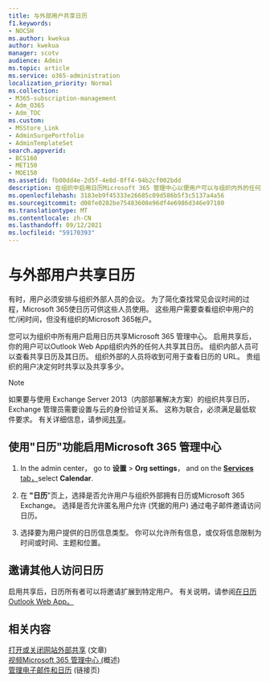 ```yaml
---
title: 与外部用户共享日历
f1.keywords:
- NOCSH
ms.author: kwekua
author: kwekua
manager: scotv
audience: Admin
ms.topic: article
ms.service: o365-administration
localization_priority: Normal
ms.collection:
- M365-subscription-management
- Adm_O365
- Adm_TOC
ms.custom:
- MSStore_Link
- AdminSurgePortfolio
- AdminTemplateSet
search.appverid:
- BCS160
- MET150
- MOE150
ms.assetid: fb00dd4e-2d5f-4e8d-8ff4-94b2cf002bdd
description: 在组织中启用日历Microsoft 365 管理中心以便用户可以与组织内外的任何人共享其日历。
ms.openlocfilehash: 3183eb9f45333e26685c09d586b5f3c5137a4a56
ms.sourcegitcommit: d08fe0282be75483608e96df4e6986d346e97180
ms.translationtype: MT
ms.contentlocale: zh-CN
ms.lasthandoff: 09/12/2021
ms.locfileid: "59170393"
---
```

# <a name="share-calendars-with-external-users"></a>与外部用户共享日历

有时，用户必须安排与组织外部人员的会议。 为了简化查找常见会议时间的过程，Microsoft 365使日历可供这些人员使用。 这些用户需要查看组织中用户的忙/闲时间，但没有组织的Microsoft 365帐户。

您可以为组织中所有用户启用日历共享Microsoft 365 管理中心。 启用共享后，你的用户可以Outlook Web App组织内外的任何人共享其日历。 组织内部人员可以查看共享日历及其日历。 组织外部的人员将收到可用于查看日历的 URL。 贵组织的用户决定何时共享以及共享多少。

> [!NOTE]
> 如果要与使用 Exchange Server 2013（内部部署解决方案）的组织共享日历，Exchange 管理员需要设置与云的身份验证关系。 这称为联合，必须满足最低软件要求。 有关详细信息，请参阅[共享](/exchange/sharing-exchange-2013-help)。
  
## <a name="enable-calendar-sharing-using-the-microsoft-365-admin-center"></a>使用"日历"功能启用Microsoft 365 管理中心

1. In the admin center， go to **设置** \> **Org settings**， and on the <a href="https://go.microsoft.com/fwlink/p/?linkid=2053743" target="_blank"> **Services** tab，</a>select **Calendar**.
  
3. 在 **"日历**"页上，选择是否允许用户与组织外部拥有日历或Microsoft 365 Exchange。 选择是否允许匿名用户允许 (凭据的用户) 通过电子邮件邀请访问日历。

4. 选择要为用户提供的日历信息类型。 你可以允许所有信息，或仅将信息限制为时间或时间、主题和位置。

## <a name="invite-people-to-access-calendars"></a>邀请其他人访问日历

启用共享后，日历所有者可以将邀请扩展到特定用户。 有关说明，请参阅[在日历Outlook Web App。](https://support.microsoft.com/office/7ecef8ae-139c-40d9-bae2-a23977ee58d5)

## <a name="related-content"></a>相关内容

[打开或关闭网站外部共享](/sharepoint/change-external-sharing-site) (文章) \
[视频Microsoft 365 管理中心 (](../../business-video/admin-center-overview.md)概述) \
[管理电子邮件和日历](../email/index.yml) (链接页) 